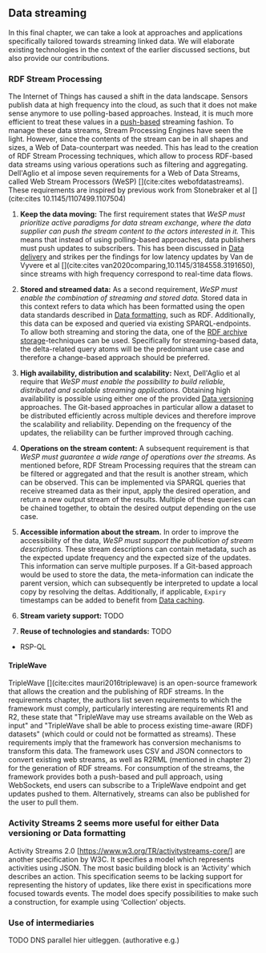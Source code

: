 ## Data streaming
In this final chapter, we can take a look at approaches and applications specifically tailored towards streaming linked data. We will elaborate existing technologies in the context of the earlier discussed sections, but also provide our contributions.

### RDF Stream Processing
The Internet of Things has caused a shift in the data landscape. Sensors publish data at high frequency into the cloud, as such that it does not make sense anymore to use polling-based approaches. Instead, it is much more efficient to treat these values in a [push-based](#delivery) streaming fashion. To manage these data streams, Stream Processing Engines have seen the light. However, since the contents of the stream can be in all shapes and sizes, a Web of Data-counterpart was needed. This has lead to the creation of RDF Stream Processing techniques, which allow to process RDF-based data streams using various operations such as filtering and aggregating. Dell'Aglio et al impose seven requirements for a Web of Data Streams, called Web Stream Processors (WeSP) [](cite:cites webofdatastreams). These requirements are inspired by previous work from Stonebraker et al [](cite:cites 10.1145/1107499.1107504)

1. **Keep the data moving:**
The first requirement states that *WeSP must prioritize active paradigms for data stream exchange, where the data supplier can push the stream content to the actors interested in it.* This means that instead of using polling-based approaches, data publishers must push updates to subscribers. This has been discussed in [Data delivery](#delivery) and strikes per the findings for low latency updates by Van de Vyvere et al [](cite:cites van2020comparing,10.1145/3184558.3191650), since streams with high frequency correspond to real-time data flows.

2. **Stored and streamed data:**
As a second requirement, *WeSP must enable the combination of streaming and stored data.* Stored data in this context refers to data which has been formatted using the open data standards described in [Data formatting](#formatting), such as RDF. Additionally, this data can be exposed and queried via existing SPARQL-endpoints. To allow both streaming and storing the data, one of the [RDF archive storage](#versioning-rdfarchives-storage)-techniques can be used. Specifically for streaming-based data, the delta-related query atoms will be the predominant use case and therefore a change-based approach should be preferred.

3. **High availability, distribution and scalability:**
Next, Dell'Aglio et al require that *WeSP must enable the possibility to build reliable, distributed and scalable streaming applications.* Obtaining high availability is possible using either one of the provided [Data versioning](#versioning) approaches. The Git-based approaches in particular allow a dataset to be distributed efficiently across multiple devices and therefore improve the scalability and reliability. Depending on the frequency of the updates, the reliability can be further improved through caching.

4. **Operations on the stream content:**
A subsequent requirement is that *WeSP must guarantee a wide range of operations over the streams.* As mentioned before, RDF Stream Processing requires that the stream can be filtered or aggregated and that the result is another stream, which can be observed. This can be implemented via SPARQL queries that receive streamed data as their input, apply the desired operation, and return a new output stream of the results. Multiple of these queries can be chained together, to obtain the desired output depending on the use case.

5. **Accessible information about the stream.**
In order to improve the accessibility of the data, *WeSP must support the publication of stream descriptions.* These stream descriptions can contain metadata, such as the expected update frequency and the expected size of the updates. This information can serve multiple purposes. If a Git-based approach would be used to store the data, the meta-information can indicate the parent version, which can subsequently be interpreted to update a local copy by resolving the deltas. Additionally, if applicable, `Expiry` timestamps can be added to benefit from [Data caching](#caching).

6. **Stream variety support:**
TODO

7. **Reuse of technologies and standards:**
TODO

- RSP-QL

#### TripleWave
TripleWave [](cite:cites mauri2016triplewave) is an open-source framework that allows the creation and the publishing of RDF streams. In the requirements chapter, the authors list seven requirements to which the framework must comply, particularly interesting are requirements R1 and R2, these state that "TripleWave may use streams available on the Web as input" and "TripleWave shall be able to process existing time-aware (RDF) datasets" (which could or could not be formatted as streams). These requirements imply that the framework has conversion mechanisms to transform this data. The framework uses CSV and JSON connectors to convert existing web streams, as well as R2RML (mentioned in chapter 2) for the generation of RDF streams.
For consumption of the streams, the framework provides both a push-based and pull approach, using WebSockets, end users can subscribe to a TripleWave endpoint and get updates pushed to them. Alternatively, streams can also be published for the user to pull them.

### Activity Streams 2 seems more useful for either Data versioning or Data formatting
Activity Streams 2.0 [https://www.w3.org/TR/activitystreams-core/] are another specification by W3C. It specifies a model which represents activities using JSON. The most basic building block is an ‘Activity’ which describes an action. This specification seems to be lacking support for representing the history of updates, like there exist in specifications more focused towards events. The model does specify possibilities to make such a construction, for example using ‘Collection’ objects.


### Use of intermediaries
TODO DNS parallel hier uitleggen. (authorative e.g.)